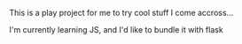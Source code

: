 This is a play project for me to try cool stuff I come accross...

I'm currently learning JS, and I'd like to bundle it with flask